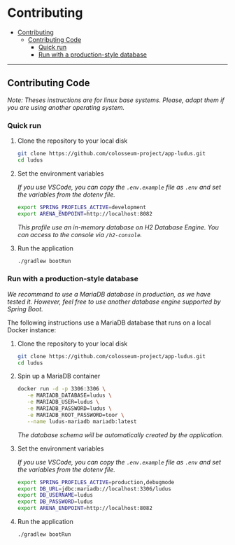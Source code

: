 # Contributing

- [Contributing](#contributing)
  - [Contributing Code](#contributing-code)
    - [Quick run](#quick-run)
    - [Run with a production-style database](#run-with-a-production-style-database)

---

## Contributing Code

_Note: Theses instructions are for linux base systems. Please, adapt them if you are using another operating system._

### Quick run

1. Clone the repository to your local disk

   ```sh
   git clone https://github.com/colosseum-project/app-ludus.git
   cd ludus
   ```

2. Set the environment variables

   _If you use VSCode, you can copy the `.env.example` file as `.env` and set the variables from the dotenv file._

   ```sh
   export SPRING_PROFILES_ACTIVE=development
   export ARENA_ENDPOINT=http://localhost:8082
   ```

   _This profile use an in-memory database on H2 Database Engine._
   _You can access to the console via `/h2-console`._

3. Run the application

   ```sh
   ./gradlew bootRun
   ```

### Run with a production-style database

_We recommand to use a MariaDB database in production, as we have tested it._
_However, feel free to use another database engine supported by Spring Boot._

The following instructions use a MariaDB database that runs on a local Docker instance:

1. Clone the repository to your local disk

   ```sh
   git clone https://github.com/colosseum-project/app-ludus.git
   cd ludus
   ```

2. Spin up a MariaDB container

   ```sh
   docker run -d -p 3306:3306 \
      -e MARIADB_DATABASE=ludus \
      -e MARIADB_USER=ludus \
      -e MARIADB_PASSWORD=ludus \
      -e MARIADB_ROOT_PASSWORD=toor \
      --name ludus-mariadb mariadb:latest
   ```

   _The database schema will be automatically created by the application._

3. Set the environment variables

   _If you use VSCode, you can copy the `.env.example` file as `.env` and set the variables from the dotenv file._

   ```sh
   export SPRING_PROFILES_ACTIVE=production,debugmode
   export DB_URL=jdbc:mariadb://localhost:3306/ludus
   export DB_USERNAME=ludus
   export DB_PASSWORD=ludus
   export ARENA_ENDPOINT=http://localhost:8082
   ```

4. Run the application

   ```sh
   ./gradlew bootRun
   ```
